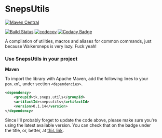 # SnepsUtils

[![Maven Central](https://maven-badges.herokuapp.com/maven-central/tk.sneps.utils/snepsutils/badge.svg?style=flat)](http://mvnrepository.com/artifact/tk.sneps.utils/snepsutils)

[![Build Status](https://travis-ci.org/Walkersneps/SnepsUtils.svg?branch=master)](https://travis-ci.org/Walkersneps/SnepsUtils)
[![codecov](https://codecov.io/gh/Walkersneps/SnepsUtils/branch/master/graph/badge.svg)](https://codecov.io/gh/Walkersneps/SnepsUtils)
[![Codacy Badge](https://api.codacy.com/project/badge/Grade/9605f08d84af42d6a9c32f8c8ddcd212)](https://www.codacy.com/app/walkersneps/SnepsUtils?utm_source=github.com&amp;utm_medium=referral&amp;utm_content=Walkersneps/SnepsUtils&amp;utm_campaign=Badge_Grade)

A compilation of utilities, macros and aliases for common commands, just because Walkersneps is very lazy. Fuck yeah!

### Use SnepsUtils in your project
**Maven**

To import the library with Apache Maven, add the following lines to your `pom.xml`, under section `<dependencies>`.
```xml
<dependency>
    <groupId>tk.sneps.utils</groupId>
    <artifactId>snepsutils</artifactId>
    <version>0.1.14</version>
</dependency>
```
Since I'll probably forget to update the code above, please make sure you're using the latest available version. You can check that on the badge under the title, or, better, at [this link](https://oss.sonatype.org/content/groups/public/tk/sneps/utils/snepsutils/ "SnepsUtils repository").

